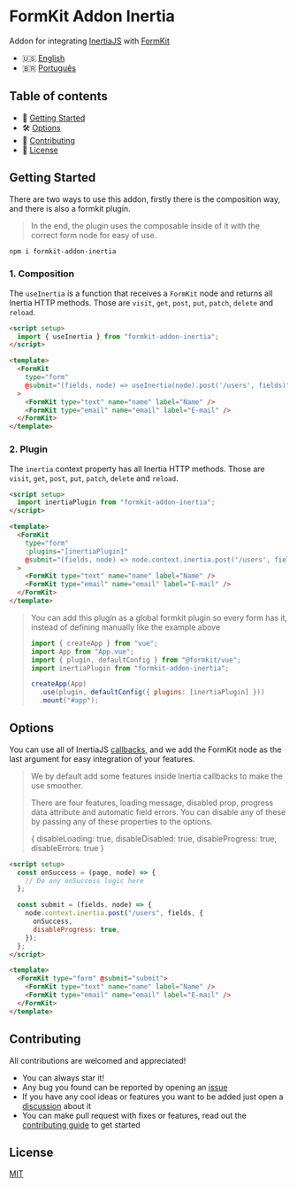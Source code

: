 # FormKit Addon Inertia

Addon for integrating [InertiaJS](https://inertiajs.com/) with [FormKit](https://formkit.com/)

- 🇺🇸 [English](./README.md)
- 🇧🇷 [Português](./README.pt_BR.md)

## Table of contents

- 🚀 [Getting Started](#getting-started)
- 🛠 [Options](#options)
- 👏 [Contributing](#contributing)
- 📝 [License](#license)

## Getting Started

There are two ways to use this addon, firstly there is the composition way, and there is also a formkit plugin.

> In the end, the plugin uses the composable inside of it with the correct form node for easy of use.

```bash
npm i formkit-addon-inertia
```

### 1. Composition

The `useInertia` is a function that receives a `FormKit` node and returns all Inertia HTTP methods.
Those are `visit`, `get`, `post`, `put`, `patch`, `delete` and `reload`.

```html
<script setup>
  import { useInertia } from "formkit-addon-inertia";
</script>

<template>
  <FormKit
    type="form"
    @submit="(fields, node) => useInertia(node).post('/users', fields)"
  >
    <FormKit type="text" name="name" label="Name" />
    <FormKit type="email" name="email" label="E-mail" />
  </FormKit>
</template>
```

### 2. Plugin

The `inertia` context property has all Inertia HTTP methods.
Those are `visit`, `get`, `post`, `put`, `patch`, `delete` and `reload`.

```html
<script setup>
  import inertiaPlugin from "formkit-addon-inertia";
</script>

<template>
  <FormKit
    type="form"
    :plugins="[inertiaPlugin]"
    @submit="(fields, node) => node.context.inertia.post('/users', fields)"
  >
    <FormKit type="text" name="name" label="Name" />
    <FormKit type="email" name="email" label="E-mail" />
  </FormKit>
</template>
```

> You can add this plugin as a global formkit plugin so every form has it, instead of defining manually like the example above
>
> ```js
> import { createApp } from "vue";
> import App from "App.vue";
> import { plugin, defaultConfig } from "@formkit/vue";
> import inertiaPlugin from "formkit-addon-inertia";
>
> createApp(App)
>   .use(plugin, defaultConfig({ plugins: [inertiaPlugin] }))
>   .mount("#app");
> ```

## Options

You can use all of InertiaJS [callbacks](https://inertiajs.com/manual-visits#event-callbacks), and we add the FormKit node as the last argument for easy integration of your features.

> We by default add some features inside Inertia callbacks to make the use smoother.
>
> There are four features, loading message, disabled prop, progress data attribute and automatic field errors.
> You can disable any of these by passing any of these properties to the options.
>
> { disableLoading: true, disableDisabled: true, disableProgress: true, disableErrors: true }

```html
<script setup>
  const onSuccess = (page, node) => {
    // Do any onSuccess logic here
  };

  const submit = (fields, node) => {
    node.context.inertia.post("/users", fields, {
      onSuccess,
      disableProgress: true,
    });
  };
</script>

<template>
  <FormKit type="form" @submit="submit">
    <FormKit type="text" name="name" label="Name" />
    <FormKit type="email" name="email" label="E-mail" />
  </FormKit>
</template>
```

## Contributing

All contributions are welcomed and appreciated!

- You can always star it!
- Any bug you found can be reported by opening an [issue](https://github.com/GustavoFenilli/formkit-addon-inertia/issues/new?assignees=GustavoFenilli&labels=bug)
- If you have any cool ideas or features you want to be added just open a [discussion](https://github.com/GustavoFenilli/formkit-addon-inertia/discussions/new?category=ideas) about it
- You can make pull request with fixes or features, read out the [contributing guide](./CONTRIBUTING.md) to get started

## License

[MIT](https://github.com/GustavoFenilli/formkit-addon-inertia/blob/main/LICENSE)

